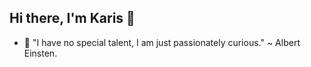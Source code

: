 ## Hi there, I'm Karis 👋

- 🔭 "I have no special talent, I am just passionately curious." ~ Albert Einsten.

<!-- <a href="https://github.com/Carrieukie"> -->
<!-- <img align="center" alt="Kariuki's Github Stats" src="https://github-readme-stats.codestackr.vercel.app/api?username=Carrieukie&show_icons=true&hide_border=true&count_private=true&include_all_commits=true&theme=radical" /></a> -->
<!-- <a href="https://github.com/Carrieuke">
  <img align="center" src="https://github-readme-stats.anuraghazra1.vercel.app/api/top-langs/?username=Carrieukie&layout=compact&theme=radical" />
</a> -->
